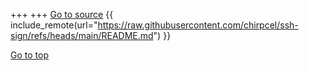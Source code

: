 +++
+++
<a class="external" href="https://github.com/chirpcel/ssh-sign/">Go to source</a>
{{ include_remote(url="https://raw.githubusercontent.com/chirpcel/ssh-sign/refs/heads/main/README.md") }}
<div class="dialog-buttons">
  <a class="inline-button" href="#top">Go to top</a>
</div>
